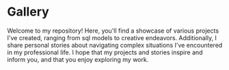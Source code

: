 # Gallery
Welcome to my repository! Here, you'll find a showcase of various projects I've created, ranging from sql models to creative endeavors. Additionally, I share personal stories about navigating complex situations I've encountered in my professional life. I hope that my projects and stories inspire and inform you, and that you enjoy exploring my work.
